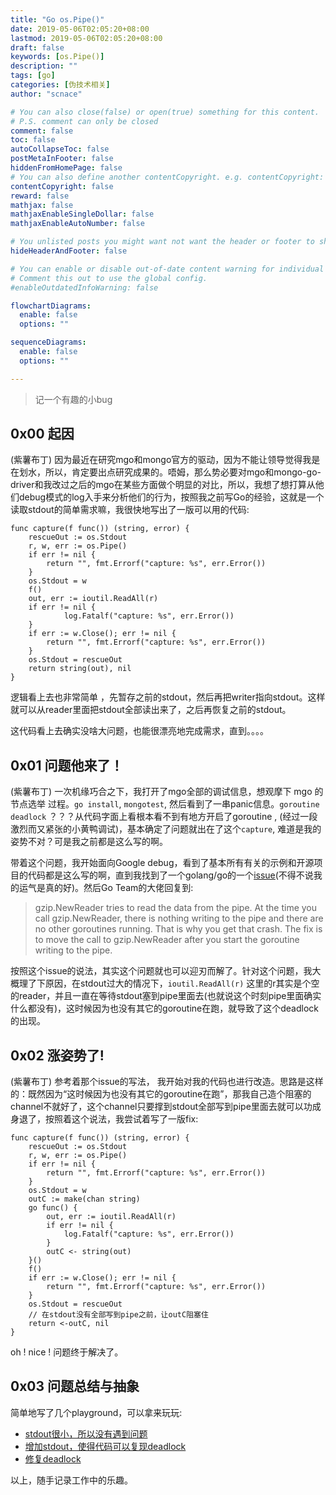 ```yaml
---
title: "Go os.Pipe()"
date: 2019-05-06T02:05:20+08:00
lastmod: 2019-05-06T02:05:20+08:00
draft: false
keywords: [os.Pipe()]
description: ""
tags: [go]
categories: [伪技术相关]
author: "scnace"

# You can also close(false) or open(true) something for this content.
# P.S. comment can only be closed
comment: false
toc: false
autoCollapseToc: false
postMetaInFooter: false
hiddenFromHomePage: false
# You can also define another contentCopyright. e.g. contentCopyright: "This is another copyright."
contentCopyright: false
reward: false
mathjax: false
mathjaxEnableSingleDollar: false
mathjaxEnableAutoNumber: false

# You unlisted posts you might want not want the header or footer to show
hideHeaderAndFooter: false

# You can enable or disable out-of-date content warning for individual post.
# Comment this out to use the global config.
#enableOutdatedInfoWarning: false

flowchartDiagrams:
  enable: false
  options: ""

sequenceDiagrams:
  enable: false
  options: ""

---
```


> 记一个有趣的小bug

## 0x00 起因

 (紫薯布丁) 因为最近在研究mgo和mongo官方的驱动，因为不能让领导觉得我是在划水，所以，肯定要出点研究成果的。唔姆，那么势必要对mgo和mongo-go-driver和我改过之后的mgo在某些方面做个明显的对比，所以，我想了想打算从他们debug模式的log入手来分析他们的行为，按照我之前写Go的经验，这就是一个读取stdout的简单需求嘛，我很快地写出了一版可以用的代码:

    func capture(f func()) (string, error) {
    	rescueOut := os.Stdout
    	r, w, err := os.Pipe()
    	if err != nil {
    		return "", fmt.Errorf("capture: %s", err.Error())
    	}
    	os.Stdout = w
    	f()
    	out, err := ioutil.ReadAll(r)
    	if err != nil {
    			log.Fatalf("capture: %s", err.Error())
    	}
    	if err := w.Close(); err != nil {
    		return "", fmt.Errorf("capture: %s", err.Error())
    	}
    	os.Stdout = rescueOut
    	return string(out), nil
    }

逻辑看上去也非常简单 ，先暂存之前的stdout，然后再把writer指向stdout。这样就可以从reader里面把stdout全部读出来了，之后再恢复之前的stdout。

这代码看上去确实没啥大问题，也能很漂亮地完成需求，直到。。。。

## 0x01 问题他来了！

(紫薯布丁)  一次机缘巧合之下，我打开了mgo全部的调试信息，想观摩下 mgo 的 节点选举 过程。`go install`,  `mongotest`, 然后看到了一串panic信息。`goroutine deadlock` ？？？从代码字面上看根本看不到有地方开启了goroutine ,  (经过一段激烈而又紧张的小黄鸭调试)，基本确定了问题就出在了这个`capture`,  难道是我的姿势不对？可是我之前都是这么写的啊。

带着这个问题，我开始面向Google debug，看到了基本所有有关的示例和开源项目的代码都是这么写的啊，直到我找到了一个golang/go的一个[issue](https://github.com/golang/go/issues/13142)(不得不说我的运气是真的好)。然后Go Team的大佬回复到:

> gzip.NewReader tries to read the data from the pipe. At the time you call gzip.NewReader, there is nothing writing to the pipe and there are no other goroutines running. That is why you get that crash. The fix is to move the call to gzip.NewReader after you start the goroutine writing to the pipe.

按照这个issue的说法，其实这个问题就也可以迎刃而解了。针对这个问题，我大概理了下原因，在stdout过大的情况下，`ioutil.ReadAll(r)` 这里的r其实是个空的reader，并且一直在等待stdout塞到pipe里面去(也就说这个时刻pipe里面确实什么都没有)，这时候因为也没有其它的goroutine在跑，就导致了这个deadlock的出现。

## 0x02  涨姿势了!

(紫薯布丁)  参考着那个issue的写法， 我开始对我的代码也进行改造。思路是这样的：既然因为“这时候因为也没有其它的goroutine在跑”，那我自己造个阻塞的channel不就好了，这个channel只要撑到stdout全部写到pipe里面去就可以功成身退了，按照着这个说法，我尝试着写了一版fix:

    func capture(f func()) (string, error) {
    	rescueOut := os.Stdout
    	r, w, err := os.Pipe()
    	if err != nil {
    		return "", fmt.Errorf("capture: %s", err.Error())
    	}
    	os.Stdout = w
    	outC := make(chan string)
    	go func() {
    		out, err := ioutil.ReadAll(r)
    		if err != nil {
    			log.Fatalf("capture: %s", err.Error())
    		}
    		outC <- string(out)
    	}()
    	f()
    	if err := w.Close(); err != nil {
    		return "", fmt.Errorf("capture: %s", err.Error())
    	}
    	os.Stdout = rescueOut
    	// 在stdout没有全部写到pipe之前，让outC阻塞住
    	return <-outC, nil
    }

oh ! nice ! 问题终于解决了。

## 0x03 问题总结与抽象

简单地写了几个playground，可以拿来玩玩:

- [stdout很小，所以没有遇到问题](https://play.golang.org/p/M2fRPi8LErR)
- [增加stdout，使得代码可以复现deadlock](https://play.golang.org/p/NtpJkCEXDX)
- [修复deadlock](https://play.golang.org/p/IllaJSzVgWw)

以上，随手记录工作中的乐趣。
